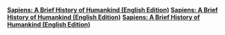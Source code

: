 [**Sapiens: A Brief History of Humankind (English Edition)**](http://amzn.eu/dw0jNGI)
[**Sapiens: A Brief History of Humankind (English Edition)**](http://amzn.eu/453HbaV)
[**Sapiens: A Brief History of Humankind (English Edition)**](http://amzn.eu/2zRgJar)
